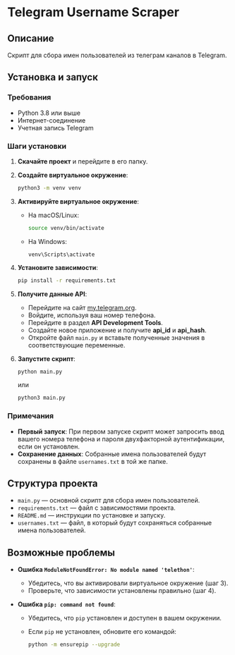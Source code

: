# Telegram Username Scraper

## Описание

Скрипт для сбора имен пользователей из телеграм каналов в Telegram.

## Установка и запуск

### Требования

- Python 3.8 или выше
- Интернет-соединение
- Учетная запись Telegram

### Шаги установки

1. **Скачайте проект** и перейдите в его папку.

2. **Создайте виртуальное окружение**:

   ```bash
   python3 -m venv venv
   ```

3. **Активируйте виртуальное окружение**:

   - На macOS/Linux:
     ```bash
     source venv/bin/activate
     ```
   - На Windows:
     ```batch
     venv\Scripts\activate
     ```

4. **Установите зависимости**:

   ```bash
   pip install -r requirements.txt
   ```

5. **Получите данные API**:

   - Перейдите на сайт [my.telegram.org](https://my.telegram.org/apps).
   - Войдите, используя ваш номер телефона.
   - Перейдите в раздел **API Development Tools**.
   - Создайте новое приложение и получите **api_id** и **api_hash**.
   - Откройте файл `main.py` и вставьте полученные значения в соответствующие переменные.

6. **Запустите скрипт**:

   ```bash
   python main.py
   ```

   или

   ```bash
   python3 main.py
   ```

### Примечания

- **Первый запуск**: При первом запуске скрипт может запросить ввод вашего номера телефона и пароля двухфакторной аутентификации, если он установлен.
- **Сохранение данных**: Собранные имена пользователей будут сохранены в файле `usernames.txt` в той же папке.

## Структура проекта

- `main.py` — основной скрипт для сбора имен пользователей.
- `requirements.txt` — файл с зависимостями проекта.
- `README.md` — инструкции по установке и запуску.
- `usernames.txt` — файл, в который будут сохраняться собранные имена пользователей.

## Возможные проблемы

- **Ошибка `ModuleNotFoundError: No module named 'telethon'`**:

  - Убедитесь, что вы активировали виртуальное окружение (шаг 3).
  - Проверьте, что зависимости установлены правильно (шаг 4).

- **Ошибка `pip: command not found`**:

  - Убедитесь, что `pip` установлен и доступен в вашем окружении.
  - Если `pip` не установлен, обновите его командой:

    ```bash
    python -m ensurepip --upgrade
    ```
